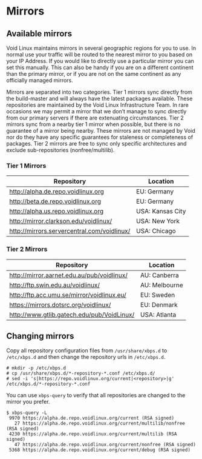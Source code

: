 # Mirrors

## Available mirrors

Void Linux maintains mirrors in several geographic regions for you to use. In
normal use your traffic will be routed to the nearest mirror to you based on
your IP Address. If you would like to directly use a particular mirror you can
set this manually. This can also be handy if you are on a different continent
than the primary mirror, or if you are not on the same continent as any
officially managed mirrors.

Mirrors are separated into two categories. Tier 1 mirrors sync directly from the
build-master and will always have the latest packages available. These
repositories are maintained by the Void Linux Infrastructure Team. In rare
occasions we may permit a mirror that we don’t manage to sync directly from
our primary servers if there are extenuating circumstances. Tier 2 mirrors sync
from a nearby tier 1 mirror when possible, but there is no guarantee of a mirror
being nearby. These mirrors are not managed by Void nor do they have any
specific guarantees for staleness or completeness of packages. Tier 2 mirrors
are free to sync only specific architectures and exclude sub-repositories
(nonfree/multilib).

### Tier 1 Mirrors

| Repository                                    | Location         |
|-----------------------------------------------|------------------|
| <http://alpha.de.repo.voidlinux.org>          | EU: Germany      |
| <http://beta.de.repo.voidlinux.org>           | EU: Germany      |
| <http://alpha.us.repo.voidlinux.org>          | USA: Kansas City |
| <http://mirror.clarkson.edu/voidlinux/>       | USA: New York    |
| <http://mirrors.servercentral.com/voidlinux/> | USA: Chicago     |

### Tier 2 Mirrors

| Repository                                   | Location      |
|----------------------------------------------|---------------|
| <http://mirror.aarnet.edu.au/pub/voidlinux/> | AU: Canberra  |
| <http://ftp.swin.edu.au/voidlinux/>          | AU: Melbourne |
| <http://ftp.acc.umu.se/mirror/voidlinux.eu/> | EU: Sweden    |
| <https://mirrors.dotsrc.org/voidlinux/>      | EU: Denmark   |
| <http://www.gtlib.gatech.edu/pub/VoidLinux/> | USA: Atlanta  |

## Changing mirrors

Copy all repository configuration files from `/usr/share/xbps.d` to
`/etc/xbps.d` and then change the repository urls in `/etc/xbps.d`.

```
# mkdir -p /etc/xbps.d
# cp /usr/share/xbps.d/*-repository-*.conf /etc/xbps.d/
# sed -i 's|https://repo.voidlinux.org/current|<repository>|g' /etc/xbps.d/*-repository-*.conf
```

You can use `xbps-query` to verify that all repositories are changed to the
mirror you prefer.

```
$ xbps-query -L
 9970 https://alpha.de.repo.voidlinux.org/current (RSA signed)
   27 https://alpha.de.repo.voidlinux.org/current/multilib/nonfree (RSA signed)
 4230 https://alpha.de.repo.voidlinux.org/current/multilib (RSA signed)
   47 https://alpha.de.repo.voidlinux.org/current/nonfree (RSA signed)
 5368 https://alpha.de.repo.voidlinux.org/current/debug (RSA signed)
```

